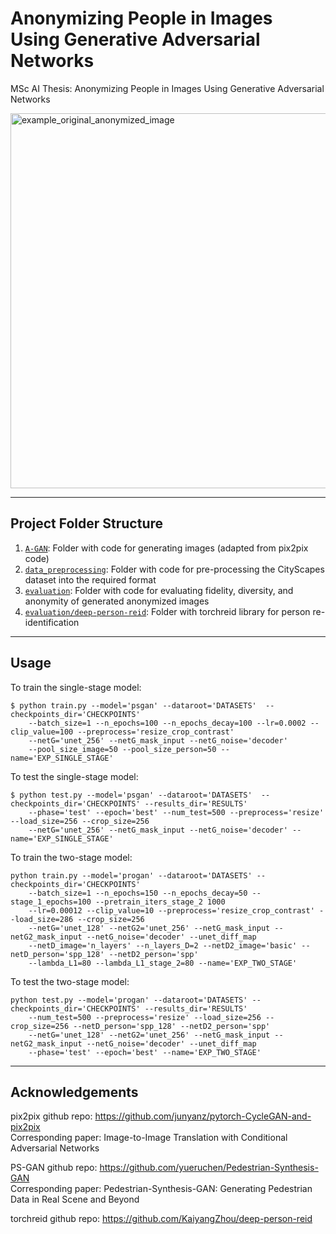 # Anonymizing People in Images Using Generative Adversarial Networks

MSc AI Thesis: Anonymizing People in Images Using Generative Adversarial Networks



<img width="600" alt="example_original_anonymized_image" src="https://user-images.githubusercontent.com/8717892/152705101-c2e5487b-061c-49a6-94ff-5101ccade3c7.png">

---

## Project Folder Structure


1) [`A-GAN`](./A-GAN): Folder with code for generating images (adapted from pix2pix code)
1) [`data_preprocessing`](./data_preprocessing): Folder with code for pre-processing the CityScapes dataset into the required format
1) [`evaluation`](./evaluation): Folder with code for evaluating fidelity, diversity, and anonymity of generated anonymized images
1) [`evaluation/deep-person-reid`](./evaluation/deep-person-reid): Folder with torchreid library for person re-identification


---


## Usage


To train the single-stage model:

```
$ python train.py --model='psgan' --dataroot='DATASETS'  --checkpoints_dir='CHECKPOINTS'
    --batch_size=1 --n_epochs=100 --n_epochs_decay=100 --lr=0.0002 --clip_value=100 --preprocess='resize_crop_contrast'
    --netG='unet_256' --netG_mask_input --netG_noise='decoder' 
    --pool_size_image=50 --pool_size_person=50 --name='EXP_SINGLE_STAGE'
```

To test the single-stage model:

```
$ python test.py --model='psgan' --dataroot='DATASETS'  --checkpoints_dir='CHECKPOINTS' --results_dir='RESULTS'
    --phase='test' --epoch='best' --num_test=500 --preprocess='resize' --load_size=256 --crop_size=256 
    --netG='unet_256' --netG_mask_input --netG_noise='decoder' --name='EXP_SINGLE_STAGE'
```

To train the two-stage model:

```
python train.py --model='progan' --dataroot='DATASETS' --checkpoints_dir='CHECKPOINTS'
    --batch_size=1 --n_epochs=150 --n_epochs_decay=50 --stage_1_epochs=100 --pretrain_iters_stage_2 1000
    --lr=0.00012 --clip_value=10 --preprocess='resize_crop_contrast' --load_size=286 --crop_size=256
    --netG='unet_128' --netG2='unet_256' --netG_mask_input --netG2_mask_input --netG_noise='decoder' --unet_diff_map
    --netD_image='n_layers' --n_layers_D=2 --netD2_image='basic' --netD_person='spp_128' --netD2_person='spp' 
    --lambda_L1=80 --lambda_L1_stage_2=80 --name='EXP_TWO_STAGE'
```

To test the two-stage model:

```
python test.py --model='progan' --dataroot='DATASETS' --checkpoints_dir='CHECKPOINTS' --results_dir='RESULTS'
    --num_test=500 --preprocess='resize' --load_size=256 --crop_size=256 --netD_person='spp_128' --netD2_person='spp'
    --netG='unet_128' --netG2='unet_256' --netG_mask_input --netG2_mask_input --netG_noise='decoder' --unet_diff_map
    --phase='test' --epoch='best' --name='EXP_TWO_STAGE'
```


---
## Acknowledgements


pix2pix github repo: https://github.com/junyanz/pytorch-CycleGAN-and-pix2pix  
Corresponding paper:  Image-to-Image Translation with Conditional Adversarial Networks

PS-GAN github repo: https://github.com/yueruchen/Pedestrian-Synthesis-GAN  
Corresponding paper: Pedestrian-Synthesis-GAN: Generating Pedestrian Data in Real Scene and Beyond  

torchreid github repo: https://github.com/KaiyangZhou/deep-person-reid  
